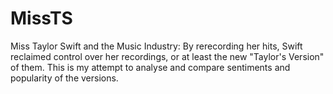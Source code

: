 # MissTS
Miss Taylor Swift and the Music Industry: By rerecording her hits, Swift reclaimed control over her recordings, or at least the new "Taylor's Version" of them. This is my attempt to analyse and compare sentiments and popularity of the versions.
